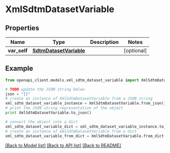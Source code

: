 # XmlSdtmDatasetVariable


## Properties
Name | Type | Description | Notes
------------ | ------------- | ------------- | -------------
**var_self** | [**SdtmDatasetVariable**](SdtmDatasetVariable.md) |  | [optional] 

## Example

```python
from openapi_client.models.xml_sdtm_dataset_variable import XmlSdtmDatasetVariable

# TODO update the JSON string below
json = "{}"
# create an instance of XmlSdtmDatasetVariable from a JSON string
xml_sdtm_dataset_variable_instance = XmlSdtmDatasetVariable.from_json(json)
# print the JSON string representation of the object
print XmlSdtmDatasetVariable.to_json()

# convert the object into a dict
xml_sdtm_dataset_variable_dict = xml_sdtm_dataset_variable_instance.to_dict()
# create an instance of XmlSdtmDatasetVariable from a dict
xml_sdtm_dataset_variable_from_dict = XmlSdtmDatasetVariable.from_dict(xml_sdtm_dataset_variable_dict)
```
[[Back to Model list]](../README.md#documentation-for-models) [[Back to API list]](../README.md#documentation-for-api-endpoints) [[Back to README]](../README.md)


